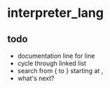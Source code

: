 # interpreter_lang

## todo
* documentation line for line
* cycle through linked list
* search from { to } starting at ,
* what's next?
